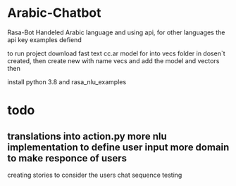 # Arabic-Chatbot
Rasa-Bot Handeled Arabic language and using api, for other languages
the api key examples defiend

to run project download fast text cc.ar model for into vecs folder in dosen`t created, then create new with name vecs and add the model and vectors
then 

install python 3.8 and rasa_nlu_examples



# todo
translations into action.py
more nlu implementation to define user input
more domain to make responce of users 
---------------------------------------------
creating stories to consider the users chat sequence
testing
